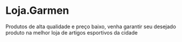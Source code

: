 # Loja.Garmen
Produtos de alta qualidade e preço baixo, venha garantir seu desejado produto na melhor loja de artigos esportivos da cidade
